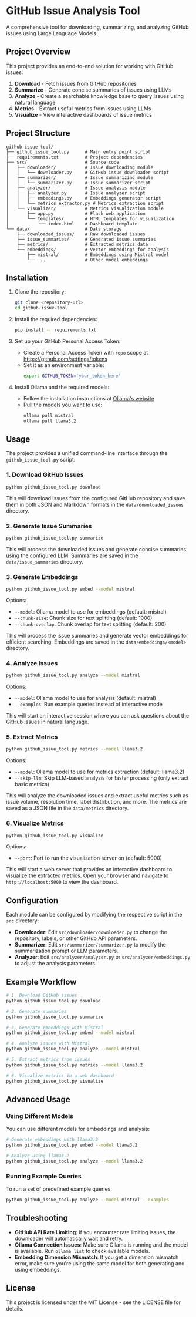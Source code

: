 # GitHub Issue Analysis Tool

A comprehensive tool for downloading, summarizing, and analyzing GitHub issues using Large Language Models.

## Project Overview

This project provides an end-to-end solution for working with GitHub issues:

1. **Download** - Fetch issues from GitHub repositories
2. **Summarize** - Generate concise summaries of issues using LLMs
3. **Analyze** - Create a searchable knowledge base to query issues using natural language
4. **Metrics** - Extract useful metrics from issues using LLMs
5. **Visualize** - View interactive dashboards of issue metrics

## Project Structure

```
github-issue-tool/
├── github_issue_tool.py      # Main entry point script
├── requirements.txt          # Project dependencies
├── src/                      # Source code
│   ├── downloader/           # Issue downloading module
│   │   └── downloader.py     # GitHub issue downloader script
│   ├── summarizer/           # Issue summarizing module
│   │   └── summarizer.py     # Issue summarizer script
│   ├── analyzer/             # Issue analysis module
│   │   ├── analyzer.py       # Issue analyzer script
│   │   ├── embeddings.py     # Embeddings generator script
│   │   └── metrics_extractor.py # Metrics extraction script
│   └── visualizer/           # Metrics visualization module
│       ├── app.py            # Flask web application
│       └── templates/        # HTML templates for visualization
│           └── index.html    # Dashboard template
└── data/                     # Data storage
    ├── downloaded_issues/    # Raw downloaded issues
    ├── issue_summaries/      # Generated issue summaries
    ├── metrics/              # Extracted metrics data
    └── embeddings/           # Vector embeddings for analysis
        ├── mistral/          # Embeddings using Mistral model
        └── ...               # Other model embeddings
```

## Installation

1. Clone the repository:
   ```bash
   git clone <repository-url>
   cd github-issue-tool
   ```

2. Install the required dependencies:
   ```bash
   pip install -r requirements.txt
   ```

3. Set up your GitHub Personal Access Token:
   - Create a Personal Access Token with `repo` scope at https://github.com/settings/tokens
   - Set it as an environment variable:
     ```bash
     export GITHUB_TOKEN='your_token_here'
     ```

4. Install Ollama and the required models:
   - Follow the installation instructions at [Ollama's website](https://ollama.ai/)
   - Pull the models you want to use:
     ```bash
     ollama pull mistral
     ollama pull llama3.2
     ```

## Usage

The project provides a unified command-line interface through the `github_issue_tool.py` script:

### 1. Download GitHub Issues

```bash
python github_issue_tool.py download
```

This will download issues from the configured GitHub repository and save them in both JSON and Markdown formats in the `data/downloaded_issues` directory.

### 2. Generate Issue Summaries

```bash
python github_issue_tool.py summarize
```

This will process the downloaded issues and generate concise summaries using the configured LLM. Summaries are saved in the `data/issue_summaries` directory.

### 3. Generate Embeddings

```bash
python github_issue_tool.py embed --model mistral
```

Options:
- `--model`: Ollama model to use for embeddings (default: mistral)
- `--chunk-size`: Chunk size for text splitting (default: 1000)
- `--chunk-overlap`: Chunk overlap for text splitting (default: 200)

This will process the issue summaries and generate vector embeddings for efficient searching. Embeddings are saved in the `data/embeddings/<model>` directory.

### 4. Analyze Issues

```bash
python github_issue_tool.py analyze --model mistral
```

Options:
- `--model`: Ollama model to use for analysis (default: mistral)
- `--examples`: Run example queries instead of interactive mode

This will start an interactive session where you can ask questions about the GitHub issues in natural language.

### 5. Extract Metrics

```bash
python github_issue_tool.py metrics --model llama3.2
```

Options:
- `--model`: Ollama model to use for metrics extraction (default: llama3.2)
- `--skip-llm`: Skip LLM-based analysis for faster processing (only extract basic metrics)

This will analyze the downloaded issues and extract useful metrics such as issue volume, resolution time, label distribution, and more. The metrics are saved as a JSON file in the `data/metrics` directory.

### 6. Visualize Metrics

```bash
python github_issue_tool.py visualize
```

Options:
- `--port`: Port to run the visualization server on (default: 5000)

This will start a web server that provides an interactive dashboard to visualize the extracted metrics. Open your browser and navigate to `http://localhost:5000` to view the dashboard.

## Configuration

Each module can be configured by modifying the respective script in the `src` directory:

- **Downloader**: Edit `src/downloader/downloader.py` to change the repository, labels, or other GitHub API parameters.
- **Summarizer**: Edit `src/summarizer/summarizer.py` to modify the summarization prompt or LLM parameters.
- **Analyzer**: Edit `src/analyzer/analyzer.py` or `src/analyzer/embeddings.py` to adjust the analysis parameters.

## Example Workflow

```bash
# 1. Download GitHub issues
python github_issue_tool.py download

# 2. Generate summaries
python github_issue_tool.py summarize

# 3. Generate embeddings with Mistral
python github_issue_tool.py embed --model mistral

# 4. Analyze issues with Mistral
python github_issue_tool.py analyze --model mistral

# 5. Extract metrics from issues
python github_issue_tool.py metrics --model llama3.2

# 6. Visualize metrics in a web dashboard
python github_issue_tool.py visualize
```

## Advanced Usage

### Using Different Models

You can use different models for embeddings and analysis:

```bash
# Generate embeddings with llama3.2
python github_issue_tool.py embed --model llama3.2

# Analyze using llama3.2
python github_issue_tool.py analyze --model llama3.2
```

### Running Example Queries

To run a set of predefined example queries:

```bash
python github_issue_tool.py analyze --model mistral --examples
```

## Troubleshooting

- **GitHub API Rate Limiting**: If you encounter rate limiting issues, the downloader will automatically wait and retry.
- **Ollama Connection Issues**: Make sure Ollama is running and the model is available. Run `ollama list` to check available models.
- **Embedding Dimension Mismatch**: If you get a dimension mismatch error, make sure you're using the same model for both generating and using embeddings.

## License

This project is licensed under the MIT License - see the LICENSE file for details.
